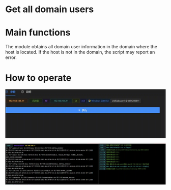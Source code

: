 # Get all domain users

# Main functions

The module obtains all domain user information in the domain where the host is located. If the host is not in the domain, the script may report an error.

# How to operate

![1625193096556-5ad7a432-b60d-4bf1-ad47-b942a362c73e.webp](./img/rhmPXNgpGvamUAkn/1625193096556-5ad7a432-b60d-4bf1-ad47-b942a362c73e-819573.webp)

![1625193114993-9624e9fb-5dc7-4ace-a903-ed6b0d68be3f.webp](./img/rhmPXNgpGvamUAkn/1625193114993-9624e9fb-5dc7-4ace-a903-ed6b0d68be3f-125555.webp)


